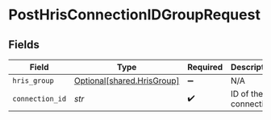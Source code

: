 # PostHrisConnectionIDGroupRequest


## Fields

| Field                                                          | Type                                                           | Required                                                       | Description                                                    |
| -------------------------------------------------------------- | -------------------------------------------------------------- | -------------------------------------------------------------- | -------------------------------------------------------------- |
| `hris_group`                                                   | [Optional[shared.HrisGroup]](../../models/shared/hrisgroup.md) | :heavy_minus_sign:                                             | N/A                                                            |
| `connection_id`                                                | *str*                                                          | :heavy_check_mark:                                             | ID of the connection                                           |